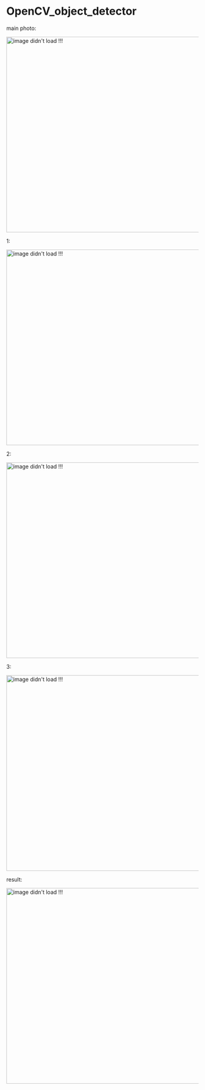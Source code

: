 # OpenCV_object_detector

main photo:

<img width="512" alt="image didn't load !!!" src="https://github.com/user-attachments/assets/ab011d48-1b03-48ce-b309-644958af66ff">

1:

<img width="512" alt="image didn't load !!!" src="https://github.com/user-attachments/assets/9aeca15b-f119-4925-a387-dae7d786dcf6">

2:

<img width="512" alt="image didn't load !!!" src="https://github.com/user-attachments/assets/76110808-1b86-40f2-994a-2d7adeb7ae2f">

3:

<img width="512" alt="image didn't load !!!" src="https://github.com/user-attachments/assets/116f3dd0-208b-41ae-9779-8abc49d4edda">

result:

<img width="512" alt="image didn't load !!!" src="https://github.com/user-attachments/assets/8602d956-0265-44c7-a9fb-78b46cc3a158">
